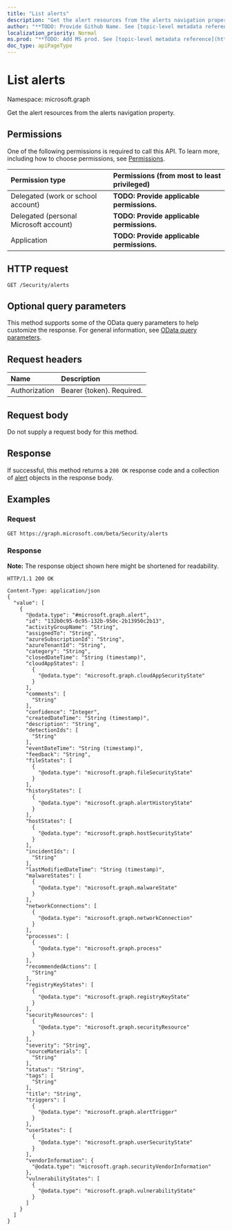 ```yaml
---
title: "List alerts"
description: "Get the alert resources from the alerts navigation property."
author: "**TODO: Provide Github Name. See [topic-level metadata reference](https://msgo.azurewebsites.net/add/document/guidelines/metadata.html#topic-level-metadata)**"
localization_priority: Normal
ms.prod: "**TODO: Add MS prod. See [topic-level metadata reference](https://msgo.azurewebsites.net/add/document/guidelines/metadata.html#topic-level-metadata)**"
doc_type: apiPageType
---
```


# List alerts
Namespace: microsoft.graph

Get the alert resources from the alerts navigation property.

## Permissions
One of the following permissions is required to call this API. To learn more, including how to choose permissions, see [Permissions](/graph/permissions-reference).

|Permission type|Permissions (from most to least privileged)|
|:---|:---|
|Delegated (work or school account)|**TODO: Provide applicable permissions.**|
|Delegated (personal Microsoft account)|**TODO: Provide applicable permissions.**|
|Application|**TODO: Provide applicable permissions.**|

## HTTP request

<!-- {
  "blockType": "ignored"
}
-->
``` http
GET /Security/alerts
```

## Optional query parameters
This method supports some of the OData query parameters to help customize the response. For general information, see [OData query parameters](/graph/query-parameters).

## Request headers
|Name|Description|
|:---|:---|
|Authorization|Bearer {token}. Required.|

## Request body
Do not supply a request body for this method.

## Response

If successful, this method returns a `200 OK` response code and a collection of [alert](../resources/alert.md) objects in the response body.

## Examples

### Request
<!-- {
  "blockType": "request",
  "name": "get_alert"
}
-->
``` http
GET https://graph.microsoft.com/beta/Security/alerts
```


### Response
**Note:** The response object shown here might be shortened for readability.
<!-- {
  "blockType": "response",
  "truncated": true,
  "@odata.type": "Collection(microsoft.graph.alert)"
}
-->
``` http
HTTP/1.1 200 OK

Content-Type: application/json
{
  "value": [
    {
      "@odata.type": "#microsoft.graph.alert",
      "id": "132b0c95-0c95-132b-950c-2b13950c2b13",
      "activityGroupName": "String",
      "assignedTo": "String",
      "azureSubscriptionId": "String",
      "azureTenantId": "String",
      "category": "String",
      "closedDateTime": "String (timestamp)",
      "cloudAppStates": [
        {
          "@odata.type": "microsoft.graph.cloudAppSecurityState"
        }
      ],
      "comments": [
        "String"
      ],
      "confidence": "Integer",
      "createdDateTime": "String (timestamp)",
      "description": "String",
      "detectionIds": [
        "String"
      ],
      "eventDateTime": "String (timestamp)",
      "feedback": "String",
      "fileStates": [
        {
          "@odata.type": "microsoft.graph.fileSecurityState"
        }
      ],
      "historyStates": [
        {
          "@odata.type": "microsoft.graph.alertHistoryState"
        }
      ],
      "hostStates": [
        {
          "@odata.type": "microsoft.graph.hostSecurityState"
        }
      ],
      "incidentIds": [
        "String"
      ],
      "lastModifiedDateTime": "String (timestamp)",
      "malwareStates": [
        {
          "@odata.type": "microsoft.graph.malwareState"
        }
      ],
      "networkConnections": [
        {
          "@odata.type": "microsoft.graph.networkConnection"
        }
      ],
      "processes": [
        {
          "@odata.type": "microsoft.graph.process"
        }
      ],
      "recommendedActions": [
        "String"
      ],
      "registryKeyStates": [
        {
          "@odata.type": "microsoft.graph.registryKeyState"
        }
      ],
      "securityResources": [
        {
          "@odata.type": "microsoft.graph.securityResource"
        }
      ],
      "severity": "String",
      "sourceMaterials": [
        "String"
      ],
      "status": "String",
      "tags": [
        "String"
      ],
      "title": "String",
      "triggers": [
        {
          "@odata.type": "microsoft.graph.alertTrigger"
        }
      ],
      "userStates": [
        {
          "@odata.type": "microsoft.graph.userSecurityState"
        }
      ],
      "vendorInformation": {
        "@odata.type": "microsoft.graph.securityVendorInformation"
      },
      "vulnerabilityStates": [
        {
          "@odata.type": "microsoft.graph.vulnerabilityState"
        }
      ]
    }
  ]
}
```

